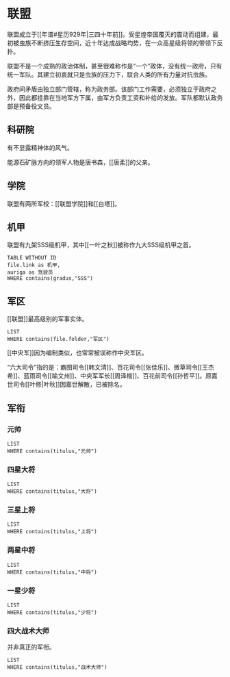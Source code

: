 # 联盟

联盟成立于[[年谱#星历929年|三四十年前]]。受星煌帝国覆灭的震动而组建，最初被虫族不断挤压生存空间，近十年达成战略均势，在一众高星级将领的带领下反扑。

联盟不是一个成熟的政治体制，甚至很难称作是“一个”政体，没有统一政府，只有统一军队。其建立初衷就只是虫族的压力下，联合人类的所有力量对抗虫族。

政府间矛盾由独立部门管辖，称为政务部。该部门工作需要，必须独立于政府之外，因此都挂靠在当地军方下属，由军方负责工资和补给的发放。军队都默认政务部是预备役文员。

## 科研院

有不显露精神体的风气。

能源石矿脉方向的领军人物是唐书森，[[唐柔]]的父亲。

## 学院

联盟有两所军校：[[联盟学院]]和[[白塔]]。

## 机甲

联盟有九架SSS级机甲，其中[[一叶之秋]]被称作九大SSS级机甲之首。

```dataview
TABLE WITHOUT ID
file.link as 机甲,
auriga as 驾驶员
WHERE contains(gradus,"SSS")
```

## 军区

[[联盟]]最高级别的军事实体。

```dataview
LIST
WHERE contains(file.folder,"军区")
```

[[中央军]]因为编制类似，也常常被误称作中央军区。

“六大司令”指的是：霸图司令[[韩文清]]、百花司令[[张佳乐]]、微草司令[[王杰希]]、蓝雨司令[[喻文州]]、中央军军长[[周泽楷]]、百花前司令[[孙哲平]]。原嘉世司令[[叶修|叶秋]]因嘉世解散，已被除名。

## 军衔

### 元帅

```dataview
LIST
WHERE contains(titulus,"元帅")
```

### 四星大将

```dataview
LIST
WHERE contains(titulus,"大将")
```

### 三星上将

```dataview
LIST
WHERE contains(titulus,"上将")
```

### 两星中将

```dataview
LIST
WHERE contains(titulus,"中将")
```

### 一星少将

```dataview
LIST
WHERE contains(titulus,"少将")
```

### 四大战术大师

并非真正的军衔。

```dataview
LIST
WHERE contains(titulus,"战术大师")
```
